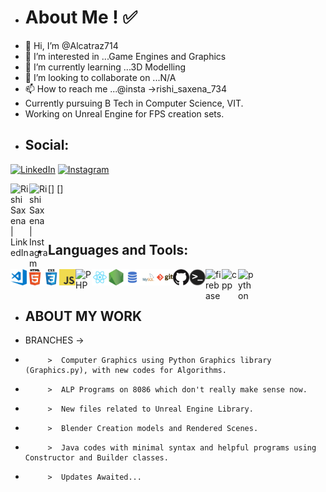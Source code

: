 - # About Me ! ✅
- 👋 Hi, I’m @Alcatraz714
- 👀 I’m interested in ...Game Engines and Graphics
- 🌱 I’m currently learning ...3D Modelling
- 💞️ I’m looking to collaborate on ...N/A
- 📫 How to reach me ...@insta ->rishi_saxena_734
- Currently pursuing B Tech in Computer Science, VIT.
- Working on Unreal Engine for FPS creation sets.
- ## Social:

[![LinkedIn](https://img.shields.io/badge/-LinkedIn-informational?style=flat-square&logo=linkedIn&logoColor=&color=black)](https://www.linkedin.com/in/rishi-saxena-2806b1209/)
[![Instagram](https://img.shields.io/badge/-Instagram-informational?style=flat-square&logo=instagram&logoColor=&color=black)](https://www.instagram.com/rishi_saxena_734/) 

[<img align="left" alt="Rishi Saxena | LinkedIn" width="30px" src="https://cdn.jsdelivr.net/npm/simple-icons@v3/icons/linkedin.svg" />]
[<img align="left" alt="Rishi Saxena | Instagram" width="30px" src="https://cdn.jsdelivr.net/npm/simple-icons@v3/icons/instagram.svg" />]


<br />
<br />

- ## Languages and Tools:

<img align="left" alt="Visual Studio Code" width="26px" src="https://raw.githubusercontent.com/github/explore/80688e429a7d4ef2fca1e82350fe8e3517d3494d/topics/visual-studio-code/visual-studio-code.png" />
<img align="left" alt="HTML5" width="26px" src="https://raw.githubusercontent.com/github/explore/80688e429a7d4ef2fca1e82350fe8e3517d3494d/topics/html/html.png" />
<img align="left" alt="CSS3" width="26px" src="https://raw.githubusercontent.com/github/explore/80688e429a7d4ef2fca1e82350fe8e3517d3494d/topics/css/css.png" />
<img align="left" alt="JavaScript" width="26px" src="https://raw.githubusercontent.com/github/explore/80688e429a7d4ef2fca1e82350fe8e3517d3494d/topics/javascript/javascript.png" />
<img align="left" alt="PHP" width="26px" src="https://raw.githubusercontent.com/jmnote/z-icons/master/svg/php.svg" />
<img align="left" alt="React" width="26px" src="https://raw.githubusercontent.com/github/explore/80688e429a7d4ef2fca1e82350fe8e3517d3494d/topics/react/react.png" />
<img align="left" alt="Node.js" width="26px" src="https://raw.githubusercontent.com/github/explore/80688e429a7d4ef2fca1e82350fe8e3517d3494d/topics/nodejs/nodejs.png" />
<img align="left" alt="SQL" width="26px" src="https://raw.githubusercontent.com/github/explore/80688e429a7d4ef2fca1e82350fe8e3517d3494d/topics/sql/sql.png" />
<img align="left" alt="MySQL" width="26px" src="https://raw.githubusercontent.com/github/explore/80688e429a7d4ef2fca1e82350fe8e3517d3494d/topics/mysql/mysql.png" />
<img align="left" alt="Git" width="26px" src="https://raw.githubusercontent.com/github/explore/80688e429a7d4ef2fca1e82350fe8e3517d3494d/topics/git/git.png" />
<img align="left" alt="GitHub" width="26px" src="https://raw.githubusercontent.com/github/explore/78df643247d429f6cc873026c0622819ad797942/topics/github/github.png" />
<img align="left" alt="Terminal" width="26px" src="https://raw.githubusercontent.com/github/explore/80688e429a7d4ef2fca1e82350fe8e3517d3494d/topics/terminal/terminal.png" />
<img align="left" alt="firebase" width="26px" src="https://cdn4.iconfinder.com/data/icons/google-i-o-2016/512/google_firebase-2-128.png" />
<img align="left" alt="cpp" width="26px" src="https://i.imgur.com/Ao2P8iG.png" />
<img align="left" alt="python" width="26px" src="https://github.com/jalbertsr/logo-badge-images/blob/master/img/rsz_python.png?raw=true" />


<br />
<br />

- ## ABOUT MY WORK
- BRANCHES ->
-          >  Computer Graphics using Python Graphics library (Graphics.py), with new codes for Algorithms.
-          >  ALP Programs on 8086 which don't really make sense now.
-          >  New files related to Unreal Engine Library.
-          >  Blender Creation models and Rendered Scenes.
-          >  Java codes with minimal syntax and helpful programs using Constructor and Builder classes.
-          >  Updates Awaited...
<!---
Alcatraz714/Alcatraz714 is a ✨ special ✨ repository because its `README.md` (this file) appears on your GitHub profile.
You can click the Preview link to take a look at your changes.
--->
